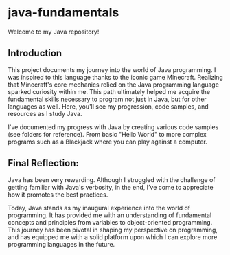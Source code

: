 # java-fundamentals
Welcome to my Java repository! 

## Introduction

This project documents my journey into the world of Java programming. I was inspired to this language thanks to the iconic game Minecraft. Realizing that Minecraft's core mechanics relied on the Java programming language sparked curiosity within me. This path ultimately helped me acquire the fundamental skills necessary to program not just in Java, but for other languages as well. Here, you'll see my progression, code samples, and resources as I study Java.

I've documented my progress with Java by creating various code samples (see folders for reference). From basic "Hello World" to more complex programs such as a Blackjack where you can play against a computer.

## Final Reflection:

Java has been very rewarding. Although I struggled with the challenge of getting familiar with Java's verbosity, in the end, I’ve come to appreciate how it promotes the best practices. 

Today, Java stands as my inaugural experience into the world of programming. It has provided me with an understanding of fundamental concepts and principles from variables to object-oriented programming. This journey has been pivotal in shaping my perspective on programming, and has equipped me with a solid platform upon which I can explore more programming languages in the future.

